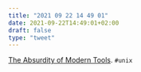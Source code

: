 ```yaml
---
title: "2021 09 22 14 49 01"
date: 2021-09-22T14:49:01+02:00
draft: false
type: "tweet"
---
```

[The Absurdity of Modern Tools](https://xn--gckvb8fzb.com/the-absurdity-of-modern-tools/). `#unix`

